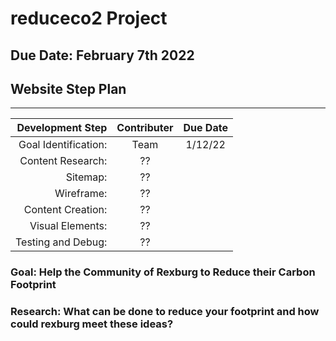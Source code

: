 # reduceco2 Project
## Due Date: February 7th 2022

## Website Step Plan
---

| Development Step     | Contributer   | Due Date  |
| -------------------: |:-------------:|:---------:|
| Goal Identification: | Team          | 1/12/22   |
| Content Research:    | ??            |           |
| Sitemap:             | ??            |           |
| Wireframe:           | ??            |           |
| Content Creation:    | ??            |           |
| Visual Elements:     | ??            |           |
| Testing and Debug:   | ??            |           |

### Goal: Help the Community of Rexburg to Reduce their Carbon Footprint

### Research: What can be done to reduce your footprint and how could rexburg meet these ideas?